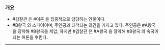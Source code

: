 ### 개요

- #감찰관 은 #여론 을 집중적으로 담당하는 인물이다.
-  #B왕국 의 스파이이며, 주인공과 대척되는 의견을 가지고 있다.
	주인공은 #A왕국 을 장악해 #B왕국을  제압, 하지만
	#감찰관 은 #A왕국 을 장악해 #B왕국 의 속국이 되는 여론을 뿌린다.

---

